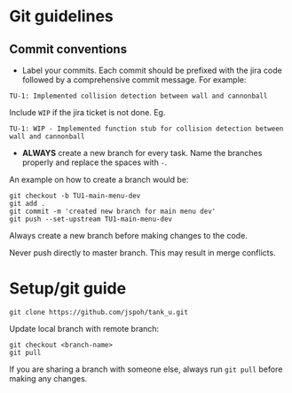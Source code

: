 # Git guidelines

## Commit conventions

- Label your commits. Each commit should be prefixed with the jira code
followed by a comprehensive commit message. For example:
```
TU-1: Implemented collision detection between wall and cannonball
```

Include `WIP` if the jira ticket is not done. Eg.
```
TU-1: WIP - Implemented function stub for collision detection between wall and cannonball
```

- **ALWAYS** create a new branch for every task. Name the branches properly and replace
the spaces with `-`.

An example on how to create a branch would be:
```
git checkout -b TU1-main-menu-dev
git add .
git commit -m 'created new branch for main menu dev'
git push --set-upstream TU1-main-menu-dev
```

Always create a new branch before making changes to the code.

Never push directly to master branch. This may result in merge conflicts.


# Setup/git guide

```
git clone https://github.com/jspoh/tank_u.git
```

Update local branch with remote branch:
```
git checkout <branch-name>
git pull
```

If you are sharing a branch with someone else, always run `git pull` before
making any changes.